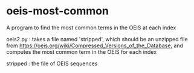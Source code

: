 # oeis-most-common
A program to find the most common terms in the OEIS at each index

oeis2.py : takes a file named 'stripped', which should be an unzipped file from
    https://oeis.org/wiki/Compressed_Versions_of_the_Database, and computes the
    most common term in the OEIS for each index
    
stripped : the file of OEIS sequences
